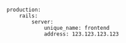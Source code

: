 <!-- usedin: [ _includes/_inlines/Deployment/common/building-a-manifest-file] - layout:code post: building-a-manifest-file_deploy-to-your-own-server -->

```

production:
    rails:
        server:
            unique_name: frontend
            address: 123.123.123.123

```
